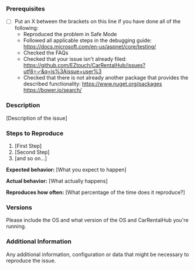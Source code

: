 <!--

Have you read CarRentalHub's Code of Conduct? By filing an Issue, you are expected to comply with it, including treating everyone with respect: https://github.com/EZtouch/CarRentalHub/blob/master/CODE_OF_CONDUCT.md

Do you want to ask a question? Are you looking for support? The CarRentalHub issues section is the best place for getting support: https://github.com/EZtouch/CarRentalHub/issues

-->

### Prerequisites

* [ ] Put an X between the brackets on this line if you have done all of the following:
    * Reproduced the problem in Safe Mode
    * Followed all applicable steps in the debugging guide: https://docs.microsoft.com/en-us/aspnet/core/testing/
    * Checked the FAQs
    * Checked that your issue isn't already filed: https://github.com/EZtouch/CarRentalHub/issues?utf8=✓&q=is%3Aissue+user%3
    * Checked that there is not already another package that provides the described functionality: https://www.nuget.org/packages https://bower.io/search/

### Description

[Description of the issue]

### Steps to Reproduce

1. [First Step]
2. [Second Step]
3. [and so on...]

**Expected behavior:** [What you expect to happen]

**Actual behavior:** [What actually happens]

**Reproduces how often:** [What percentage of the time does it reproduce?]

### Versions

Please include the OS and what version of the OS and CarRentalHub you're running.

### Additional Information

Any additional information, configuration or data that might be necessary to reproduce the issue.
